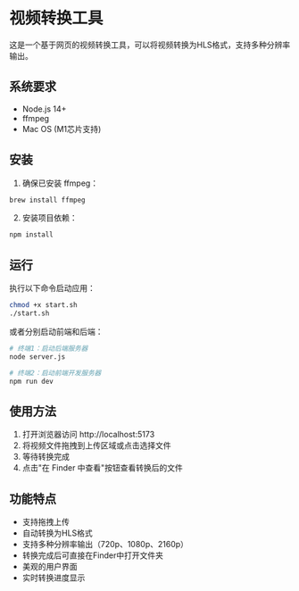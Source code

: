 # 视频转换工具

这是一个基于网页的视频转换工具，可以将视频转换为HLS格式，支持多种分辨率输出。

## 系统要求

- Node.js 14+
- ffmpeg
- Mac OS (M1芯片支持)

## 安装

1. 确保已安装 ffmpeg：
```bash
brew install ffmpeg
```

2. 安装项目依赖：
```bash
npm install
```

## 运行

执行以下命令启动应用：

```bash
chmod +x start.sh
./start.sh
```

或者分别启动前端和后端：

```bash
# 终端1：启动后端服务器
node server.js

# 终端2：启动前端开发服务器
npm run dev
```

## 使用方法

1. 打开浏览器访问 http://localhost:5173
2. 将视频文件拖拽到上传区域或点击选择文件
3. 等待转换完成
4. 点击"在 Finder 中查看"按钮查看转换后的文件

## 功能特点

- 支持拖拽上传
- 自动转换为HLS格式
- 支持多种分辨率输出（720p、1080p、2160p）
- 转换完成后可直接在Finder中打开文件夹
- 美观的用户界面
- 实时转换进度显示 